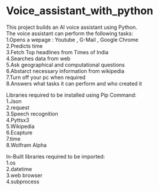 # Voice_assistant_with_python
This project builds an AI voice assistant using Python.<br>
The voice assistant can perform the following tasks:<br>
1.Opens a wepage : Youtube , G-Mail , Google Chrome<br>
2.Predicts time<br>
3.Fetch Top headlines from Times of India<br>
4.Searches data from web<br>
5.Ask geographical and computational questions<br>
6.Abstarct necessary information from wikipedia<br>
7.Turn off your pc when required<br>
8.Answers what tasks it can perform and who created it<br>

Libraries required to be installed using Pip Command:<br>
1.Json<br>
2.request<br>
3.Speech recognition<br>
4.Pyttsx3<br>
5.Wikipedia<br>
6.Ecapture<br>
7.time<br>
8.Wolfram Alpha<br>

In-Built libraries required to be imported:<br>
1.os<br>
2.datetime<br>
3.web browser<br>
4.subprocess<br>



